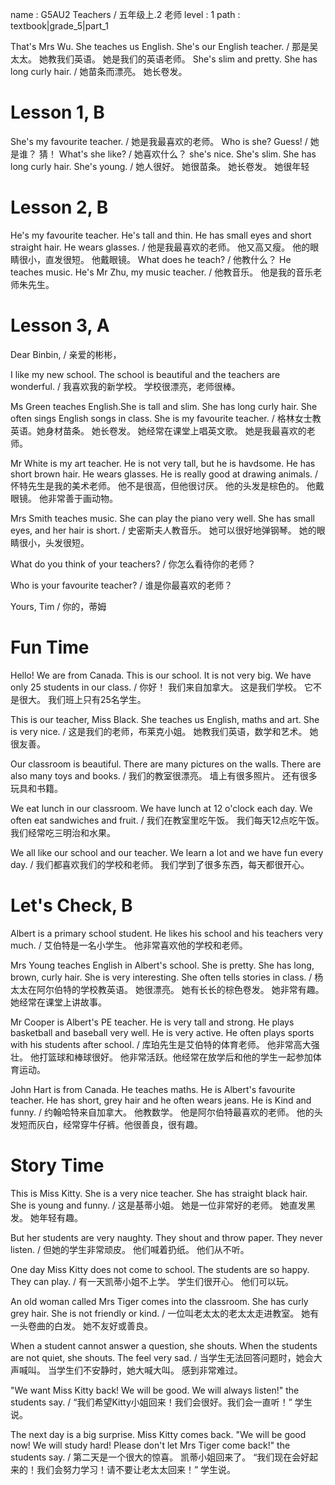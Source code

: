 name : G5AU2 Teachers / 五年级上.2 老师
level : 1
path : textbook|grade_5|part_1

That's Mrs Wu. She teaches us English. She's our English teacher. / 那是吴太太。 她教我们英语。 她是我们的英语老师。
She's slim and pretty. She has long curly hair. / 她苗条而漂亮。 她长卷发。

# Lesson 1, B

She's my favourite teacher. / 她是我最喜欢的老师。
Who is she? Guess! / 她是谁？ 猜！
What's she like? / 她喜欢什么？
she's nice. She's slim. She has long curly hair. She's young. / 她人很好。 她很苗条。 她长卷发。 她很年轻

# Lesson 2, B

He's my favourite teacher. He's tall and thin. He has small eyes and short straight hair. He wears glasses. / 他是我最喜欢的老师。 他又高又瘦。 他的眼睛很小，直发很短。 他戴眼镜。
What does he teach? / 他教什么？
He teaches music. He's Mr Zhu, my music teacher. / 他教音乐。 他是我的音乐老师朱先生。

# Lesson 3, A

Dear Binbin, / 亲爱的彬彬，

I like my new school. The school is beautiful and the teachers are wonderful. / 我喜欢我的新学校。 学校很漂亮，老师很棒。

Ms Green teaches English.She is tall and slim. She has long curly hair. She often sings English songs in class. She is my favourite teacher. / 格林女士教英语。她身材苗条。 她长卷发。 她经常在课堂上唱英文歌。 她是我最喜欢的老师。

Mr White is my art teacher. He is not very tall, but he is havdsome. He has short brown hair. He wears glasses. He is really good at drawing animals. / 怀特先生是我的美术老师。 他不是很高，但他很讨厌。 他的头发是棕色的。 他戴眼镜。 他非常善于画动物。

Mrs Smith teaches music. She can play the piano very well. She has small eyes, and her hair is short. / 史密斯夫人教音乐。 她可以很好地弹钢琴。 她的眼睛很小，头发很短。

What do you think of your teachers? / 你怎么看待你的老师？

Who is your favourite teacher? / 谁是你最喜欢的老师？

Yours, Tim / 你的，蒂姆

# Fun Time

Hello! We are from Canada. This is our school. It is not very big. We have only 25 students in our class. / 你好！ 我们来自加拿大。 这是我们学校。 它不是很大。 我们班上只有25名学生。

This is our teacher, Miss Black. She teaches us English, maths and art. She is very nice. / 这是我们的老师，布莱克小姐。 她教我们英语，数学和艺术。 她很友善。

Our classroom is beautiful. There are many pictures on the walls. There are also many toys and books. / 我们的教室很漂亮。 墙上有很多照片。 还有很多玩具和书籍。

We eat lunch in our classroom. We have lunch at 12 o'clock each day. We often eat sandwiches and fruit. / 我们在教室里吃午饭。 我们每天12点吃午饭。 我们经常吃三明治和水果。

We all like our school and our teacher. We learn a lot and we have fun every day.  / 我们都喜欢我们的学校和老师。 我们学到了很多东西，每天都很开心。

# Let's Check, B

Albert is a primary school student. He likes his school and his teachers very much. / 艾伯特是一名小学生。 他非常喜欢他的学校和老师。

Mrs Young teaches English in Albert's school. She is pretty. She has long, brown, curly hair. She is very interesting. She often tells stories in class. / 杨太太在阿尔伯特的学校教英语。 她很漂亮。 她有长长的棕色卷发。 她非常有趣。 她经常在课堂上讲故事。

Mr Cooper is Albert's PE teacher. He is very tall and strong. He plays basketball and baseball very well. He is very active. He often plays sports with his students after school. / 库珀先生是艾伯特的体育老师。 他非常高大强壮。 他打篮球和棒球很好。 他非常活跃。他经常在放学后和他的学生一起参加体育运动。

John Hart is from Canada. He teaches maths. He is Albert's favourite teacher. He has short, grey hair and he often wears jeans. He is Kind and funny. / 约翰哈特来自加拿大。 他教数学。 他是阿尔伯特最喜欢的老师。 他的头发短而灰白，经常穿牛仔裤。他很善良，很有趣。

# Story Time 

This is Miss Kitty. She is a very nice teacher. She has straight black hair. She is young and funny. / 这是基蒂小姐。 她是一位非常好的老师。 她直发黑发。 她年轻有趣。

But her students are very naughty. They shout and throw paper. They never listen. / 但她的学生非常顽皮。 他们喊着扔纸。 他们从不听。

One day Miss Kitty does not come to school. The students are so happy. They can play. / 有一天凯蒂小姐不上学。 学生们很开心。 他们可以玩。

An old woman called Mrs Tiger comes into the classroom. She has curly grey hair. She is not friendly or kind. / 一位叫老太太的老太太走进教室。 她有一头卷曲的白发。 她不友好或善良。

When a student cannot answer a question, she shouts. When the students are not quiet, she shouts. The feel very sad. / 当学生无法回答问题时，她会大声喊叫。 当学生们不安静时，她大喊大叫。 感到非常难过。

"We want Miss Kitty back! We will be good. We will always listen!" the students say. / “我们希望Kitty小姐回来！我们会很好。我们会一直听！” 学生说。

The next day is a big surprise. Miss Kitty comes back. "We will be good now! We will study hard! Please don't let Mrs Tiger come back!" the students say. / 第二天是一个很大的惊喜。 凯蒂小姐回来了。 “我们现在会好起来的！我们会努力学习！请不要让老太太回来！” 学生说。
